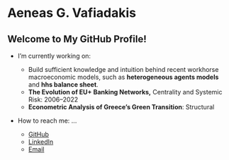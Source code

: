 # Aeneas G. Vafiadakis

## Welcome to My GitHub Profile!

- I’m currently working on:
  - Build sufficient knowledge and intuition behind recent workhorse macroeconomic models, such as **heterogeneous agents models** and **hhs balance sheet**.
  - **The Evolution of EU+ Banking Networks,** Centrality and Systemic Risk: 2006–2022
  - **Econometric Analysis of Greece’s Green Transition**: Structural 
        
- How to reach me: ...
  - [GitHub](https://github.com/AineiasGV)
  - [LinkedIn](https://linkedin.com/in/aeneas-vafiadakis)
  - [Email](mailto:aineiasva@gmail.com)
